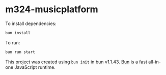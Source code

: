 # m324-musicplatform

To install dependencies:

```bash
bun install
```

To run:

```bash
bun run start
```

This project was created using `bun init` in bun v1.1.43. [Bun](https://bun.sh) is a fast all-in-one JavaScript runtime.
